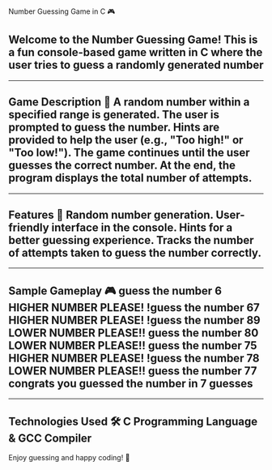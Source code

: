 Number Guessing Game in C 🎮

Welcome to the Number Guessing Game! This is a fun console-based game written in C where the user tries to guess a randomly generated number
-----------------------------------------------------------------------------------------------------------------------------------------------


-----------------------------------------------------------------------------------
Game Description 📜
A random number within a specified range is generated.
The user is prompted to guess the number.
Hints are provided to help the user (e.g., "Too high!" or "Too low!").
The game continues until the user guesses the correct number.
At the end, the program displays the total number of attempts.
------------------------------------------------------------------------------------


------------------------------------------------------------------------------------
Features 🌟
Random number generation.
User-friendly interface in the console.
Hints for a better guessing experience.
Tracks the number of attempts taken to guess the number correctly.
-------------------------------------------------------------------------------------


--------------------------------------------------------------------------------------
Sample Gameplay 🎮
guess the number 
6
HIGHER NUMBER PLEASE!
!guess the number 67 
HIGHER NUMBER PLEASE!
!guess the number 89 
LOWER NUMBER PLEASE!!
guess the number 80  
LOWER NUMBER PLEASE!!
guess the number 75  
HIGHER NUMBER PLEASE!
!guess the number 78 
LOWER NUMBER PLEASE!!
guess the number 77  
congrats
you guessed the number in 7 guesses
---------------------------------------------------------------------------------------

---------------------------------------------------------------------------------------
Technologies Used 🛠️
C Programming Language 
&
GCC Compiler
---------------------------------------------------------------------------------------

Enjoy guessing and happy coding! 🎉
